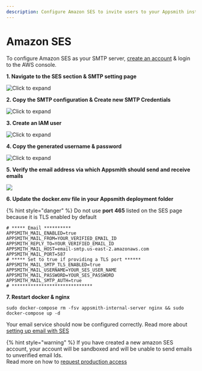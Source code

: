 ```yaml
---
description: Configure Amazon SES to invite users to your Appsmith installation
---
```


# Amazon SES

To configure Amazon SES as your SMTP server, [create an account](https://aws.amazon.com/console/) & login to the AWS console.

**1. Navigate to the SES section & SMTP setting page**

![Click to expand](../../.gitbook/assets/aws-ses.png)

**2. Copy the SMTP configuration & Create new SMTP Credentials**

![Click to expand](../../.gitbook/assets/aws-smtp-config.png)

**3. Create an IAM user**

![Click to expand](../../.gitbook/assets/aws-ses-iam.png)

**4. Copy the generated username & password**

![Click to expand](../../.gitbook/assets/aws-smtp-creds.png)

**5. Verify the email address via which Appsmith should send and receive emails**

![](../../.gitbook/assets/aws-verify-email.png)

**6. Update the docker.env file in your Appsmith deployment folder**

{% hint style="danger" %}
Do not use **port** **465** listed on the SES page because it is TLS enabled by default


```text
# ***** Email **********
APPSMITH_MAIL_ENABLED=true
APPSMITH_MAIL_FROM=YOUR_VERIFIED_EMAIL_ID
APPSMITH_REPLY_TO=YOUR_VERIFIED_EMAIL_ID
APPSMITH_MAIL_HOST=email-smtp.us-east-2.amazonaws.com
APPSMITH_MAIL_PORT=587
# ***** Set to true if providing a TLS port ******
APPSMITH_MAIL_SMTP_TLS_ENABLED=true
APPSMITH_MAIL_USERNAME=YOUR_SES_USER_NAME
APPSMITH_MAIL_PASSWORD=YOUR_SES_PASSWORD
APPSMITH_MAIL_SMTP_AUTH=true
# ******************************
```

**7. Restart docker & nginx**

```text
sudo docker-compose rm -fsv appsmith-internal-server nginx && sudo docker-compose up -d
```

Your email service should now be configured correctly. Read more about [setting up email with SES](https://docs.aws.amazon.com/ses/latest/DeveloperGuide/send-email-set-up.html)

{% hint style="warning" %}
If you have created a new amazon SES account, your account will be sandboxed and will be unable to send emails to unverified email Ids.  
Read more on how to [request production access](https://docs.aws.amazon.com/ses/latest/DeveloperGuide/request-production-access.html)


